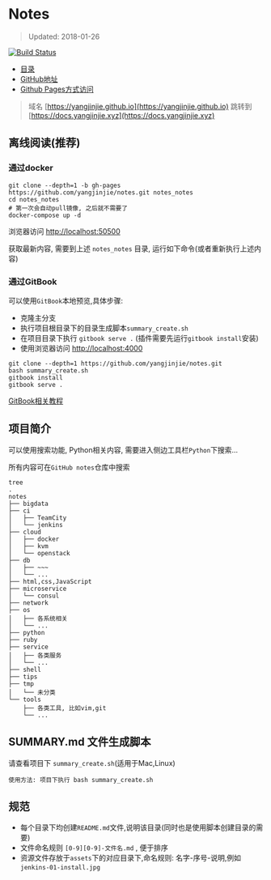 # Notes

> Updated: 2018-01-26

[![Build Status](https://travis-ci.org/yangjinjie/notes.svg?branch=master)](https://travis-ci.org/yangjinjie/notes)

- [目录](https://yangjinjie.github.io/notes/SUMMARY.html)
- [GitHub地址](https://github.com/yangjinjie/notes)
- [Github Pages方式访问](https://yangjinjie.github.io/notes/)

> 域名 [https://yangjinjie.github.io](https://yangjinjie.github.io) 跳转到 [https://docs.yangjinjie.xyz](https://docs.yangjinjie.xyz)

## 离线阅读(推荐)

### 通过docker

```shell
git clone --depth=1 -b gh-pages https://github.com/yangjinjie/notes.git notes_notes
cd notes_notes
# 第一次会自动pull镜像, 之后就不需要了
docker-compose up -d
```

浏览器访问 [http://localhost:50500](http://localhost:50500)

获取最新内容, 需要到上述 `notes_notes` 目录, 运行如下命令(或者重新执行上述内容)

### 通过GitBook

可以使用`GitBook`本地预览,具体步骤:

* 克隆主分支
* 执行项目根目录下的目录生成脚本`summary_create.sh`
* 在项目目录下执行 `gitbook serve .` (插件需要先运行`gitbook install`安装)
* 使用浏览器访问 [http://localhost:4000](http://localhost:4000)

```shell
git clone --depth=1 https://github.com/yangjinjie/notes.git
bash summary_create.sh
gitbook install
gitbook serve .
```

[GitBook相关教程](tools/git/GitBook.md)

## 项目简介

可以使用搜索功能, Python相关内容, 需要进入侧边工具栏`Python`下搜索...

所有内容可在`GitHub notes`仓库中搜索

```shell
tree
.
notes
├── bigdata
├── ci
│   ├── TeamCity
│   └── jenkins
├── cloud
│   ├── docker
│   ├── kvm
│   └── openstack
├── db
│   ├── ~~~
│   └── ...
├── html,css,JavaScript
├── microservice
│   └── consul
├── network
├── os
│   ├── 各系统相关
│   └── ...
├── python
├── ruby
├── service
│   ├── 各类服务
│   └── ...
├── shell
├── tips
├── tmp
│   └── 未分类
└── tools
    ├── 各类工具, 比如vim,git
    └── ...
```

## SUMMARY.md 文件生成脚本

请查看项目下 `summary_create.sh`(适用于Mac,Linux)

    使用方法: 项目下执行 bash summary_create.sh

## 规范

* 每个目录下均创建`README.md`文件,说明该目录(同时也是使用脚本创建目录的需要)
* 文件命名规则 `[0-9][0-9]-文件名.md` , 便于排序
* 资源文件存放于`assets`下的对应目录下,命名规则: 名字-序号-说明,例如`jenkins-01-install.jpg`
